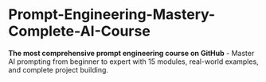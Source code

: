 # Prompt-Engineering-Mastery-Complete-AI-Course
**The most comprehensive prompt engineering course on GitHub** - Master AI prompting from beginner to expert with 15 modules, real-world examples, and complete project building.
